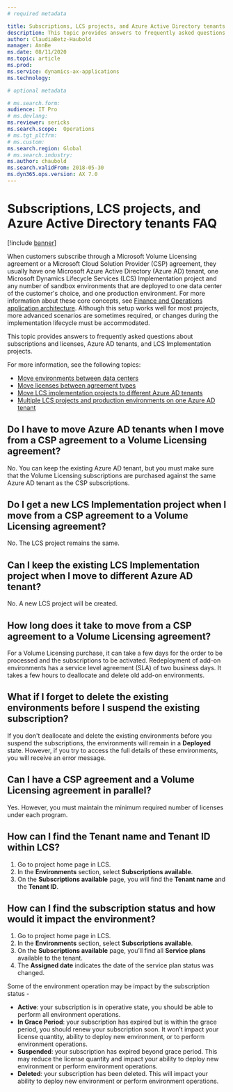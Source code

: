 ```yaml
---
# required metadata

title: Subscriptions, LCS projects, and Azure Active Directory tenants FAQ
description: This topic provides answers to frequently asked questions about subscriptions and licenses, Azure AD tenants, and LCS Implementation projects.
author: ClaudiaBetz-Haubold 
manager: AnnBe
ms.date: 08/11/2020
ms.topic: article
ms.prod: 
ms.service: dynamics-ax-applications
ms.technology: 

# optional metadata

# ms.search.form:  
audience: IT Pro
# ms.devlang: 
ms.reviewer: sericks
ms.search.scope:  Operations 
# ms.tgt_pltfrm: 
# ms.custom: 
ms.search.region: Global
# ms.search.industry: 
ms.author: chaubold
ms.search.validFrom: 2018-05-30 
ms.dyn365.ops.version: AX 7.0
---
```


# Subscriptions, LCS projects, and Azure Active Directory tenants FAQ

[!include [banner](../includes/banner.md)]

When customers subscribe through a Microsoft Volume Licensing agreement or a Microsoft Cloud Solution Provider (CSP) agreement, they usually have one Microsoft Azure Active Directory (Azure AD) tenant, one Microsoft Dynamics Lifecycle Services (LCS) Implementation project and any number of sandbox environments that are deployed to one data center of the customer's choice, and one production environment. For more information about these core concepts, see [Finance and Operations application architecture](../imp-lifecycle/architecture-overview.md). Although this setup works well for most projects, more advanced scenarios are sometimes required, or changes during the implementation lifecycle must be accommodated.

This topic provides answers to frequently asked questions about subscriptions and licenses, Azure AD tenants, and LCS Implementation projects.

For more information, see the following topics:

- [Move environments between data centers](move-environments-data-center.md)
- [Move licenses between agreement types](move-licenses-between-agreement-types.md)
- [Move LCS implementation projects to different Azure AD tenants](move-lcs-implementation-project-tenant.md)
- [Multiple LCS projects and production environments on one Azure AD tenant](implement-multiple-projects-aad-tenant.md)

## Do I have to move Azure AD tenants when I move from a CSP agreement to a Volume Licensing agreement?

No. You can keep the existing Azure AD tenant, but you must make sure that the Volume Licensing subscriptions are purchased against the same Azure AD tenant as the CSP subscriptions.

## Do I get a new LCS Implementation project when I move from a CSP agreement to a Volume Licensing agreement?

No. The LCS project remains the same.

## Can I keep the existing LCS Implementation project when I move to different Azure AD tenant?

No. A new LCS project will be created.

## How long does it take to move from a CSP agreement to a Volume Licensing agreement?

For a Volume Licensing purchase, it can take a few days for the order to be processed and the subscriptions to be activated. Redeployment of add-on environments has a service level agreement (SLA) of two business days. It takes a few hours to deallocate and delete old add-on environments.

## What if I forget to delete the existing environments before I suspend the existing subscription?

If you don't deallocate and delete the existing environments before you suspend the subscriptions, the environments will remain in a **Deployed** state. However, if you try to access the full details of these environments, you will receive an error message.

## Can I have a CSP agreement and a Volume Licensing agreement in parallel?

Yes. However, you must maintain the minimum required number of licenses under each program.

## How can I find the Tenant name and Tenant ID within LCS?
1. Go to project home page in LCS.
2. In the **Environments** section, select **Subscriptions available**.
3. On the **Subscriptions available** page, you will find the **Tenant name** and the **Tenant ID**.

## How can I find the subscription status and how would it impact the environment?
1. Go to project home page in LCS.
2. In the **Environments** section, select **Subscriptions available**.
3. On the **Subscriptions available** page, you’ll find all **Service plans** available to the tenant.  
4. The **Assigned date** indicates the date of the service plan status was changed. 

Some of the environment operation may be impact by the subscription status - 
 - **Active**: your subscription is in operative state, you should be able to perform all environment operations. 
 - **In Grace Period**: your subscription has expired but is within the grace period, you should renew your subscription soon. It won’t impact your license quantity, ability to deploy new environment, or to perform environment operations.
 - **Suspended**: your subscription has expired beyond grace period. This may reduce the license quantity and impact your ability to deploy new environment or perform environment operations. 
 - **Deleted**: your subscription has been deleted. This will impact your ability to deploy new environment or perform environment operations.  
> 
